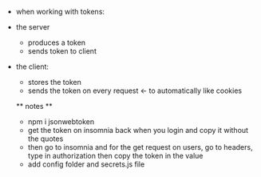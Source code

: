 - when working with tokens:

* the server

  - produces a token
  - sends token to client

* the client:

  - stores the token
  - sends the token on every request <- to automatically like cookies

  ** notes **

  - npm i jsonwebtoken
  - get the token on insomnia back when you login and copy it without the quotes
  - then go to insomnia and for the get request on users, go to headers, type in authorization then copy the token in the value
  - add config folder and secrets.js file
